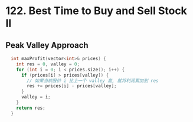 # 122. Best Time to Buy and Sell Stock II
## Peak Valley Approach
```cpp
  int maxProfit(vector<int>& prices) {
    int res = 0, valley = 0;
    for (int i = 0; i < prices.size(); i++) {
      if (prices[i] > prices[valley]) {
        // 如果当前股价 i 比上一个 valley 高, 就将利润累加到 res
        res += prices[i] - prices[valley];
      }
      valley = i;
    }
    return res;
  }
```